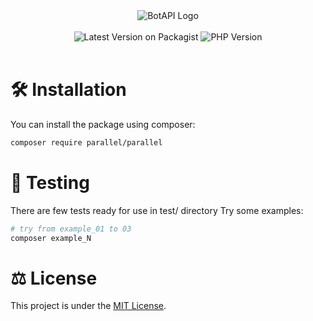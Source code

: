 <div style="text-align: center;">
    <img title="BotAPI Logo" alt="BotAPI Logo" src="https://qph.cf2.quoracdn.net/main-qimg-7de85ed4bb521e0d7cf8be7cf4a3de75-lq">

</div>
<br>
<div style="text-align: center;">
    <img title="Latest Version on Packagist" alt="Latest Version on Packagist" src="https://img.shields.io/packagist/v/telegramsdk/botapi.svg?label=composer&logo=composer">
    <img title="PHP Version" alt="PHP Version" src="https://img.shields.io/packagist/dependency-v/telegramsdk/botapi/php?logo=php">
</div>
<br>


# 🛠 Installation
You can install the package using composer:

```bash
composer require parallel/parallel
```

# 📝 Testing
There are few tests ready for use in test/ directory
Try some examples:
```bash
# try from example_01 to 03
composer example_N
```


# ⚖️ License
This project is under the [MIT License](https://github.com/LorenzoRizzolo/ParallelPhp/blob/main/LICENSE).